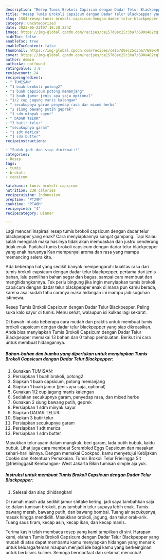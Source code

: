 ```yaml
---
description: "Resep Tumis Brokoli Capsicum dengan Dadar Telur Blackpepper yang Lezat Sekali"
title: "Resep Tumis Brokoli Capsicum dengan Dadar Telur Blackpepper yang Lezat Sekali"
slug: 1504-resep-tumis-brokoli-capsicum-dengan-dadar-telur-blackpepper-yang-lezat-sekali
category: Uncategorized
date: 2023-05-23T07:19:28.224Z
image: https://img-global.cpcdn.com/recipes/ce157d8ec25c3ba7/680x482cq70/tumis-brokoli-capsicum-dengan-dadar-telur-blackpepper-foto-resep-utama.jpg
hideToc: false
enableToc: true
enableTocContent: false
thumbnail: https://img-global.cpcdn.com/recipes/ce157d8ec25c3ba7/680x482cq70/tumis-brokoli-capsicum-dengan-dadar-telur-blackpepper-foto-resep-utama.jpg
cover: https://img-global.cpcdn.com/recipes/ce157d8ec25c3ba7/680x482cq70/tumis-brokoli-capsicum-dengan-dadar-telur-blackpepper-foto-resep-utama.jpg
author: Admin
authorAv: notfound
ratingvalue: 3.8
reviewcount: 24
recipeingredient:
- " TUMISAN"
- "1 buah brokoli potong2"
- "1 buah capsicum potong memanjang"
- "1 buah jamur jenis apa saja optional"
- "1/2 cup jagung manis kalengan"
- " secukupnya garam penyedap rasa dan mixed herbs"
- "2 siung bawang putih geprek"
- "1 sdm minyak sayur"
- " DADAR TELUR"
- "3 butir telur"
- "secukupnya garam"
- "1 sdt merica"
- "1 sdm butter"
recipeinstructions:

- "Sudah jadi dan siap dinikmati!"
categories:
- Resep
tags:
- tumis
- brokoli
- capsicum

katakunci: tumis brokoli capsicum 
nutrition: 238 calories
recipecuisine: Indonesian
preptime: "PT29M"
cooktime: "PT46M"
recipeyield: "4"
recipecategory: Dinner

---
```



Lagi mencari inspirasi resep tumis brokoli capsicum dengan dadar telur blackpepper yang enak? Cara menyiapkannya sangat gampang. Tapi Kalau salah mengolah maka hasilnya tidak akan memuaskan dan justru cenderung tidak enak. Padahal tumis brokoli capsicum dengan dadar telur blackpepper yang enak harusnya Kan mempunyai aroma dan rasa yang mampu memancing selera kita.


Ada beberapa hal yang sedikit banyak mempengaruhi kualitas rasa dari tumis brokoli capsicum dengan dadar telur blackpepper, pertama dari jenis bahan, lalu pemilihan bahan segar dan bagus, sampai cara membuat dan menghidangkannya. Tak perlu bingung jika ingin menyiapkan tumis brokoli capsicum dengan dadar telur blackpepper enak di mana pun kamu berada, karena asal sudah tahu caranya maka hidangan ini mampu jadi suguhan istimewa.

Resep Tumis Brokoli Capsicum dengan Dadar Telur Blackpepper. Paling suka kalo sayur di tumis. Menu sehat, walaupun isi kulkas lagi sekarat.


Di bawah ini ada beberapa cara mudah dan praktis untuk membuat tumis brokoli capsicum dengan dadar telur blackpepper yang siap dikreasikan. Anda bisa menyiapkan Tumis Brokoli Capsicum dengan Dadar Telur Blackpepper memakai 13 bahan dan 0 tahap pembuatan. Berikut ini cara untuk membuat hidangannya.

<!--inarticleads1-->

##### Bahan-bahan dan bumbu yang diperlukan untuk menyiapkan Tumis Brokoli Capsicum dengan Dadar Telur Blackpepper:

1. Gunakan  TUMISAN:
1. Persiapkan 1 buah brokoli, potong2
1. Siapkan 1 buah capsicum, potong memanjang
1. Siapkan 1 buah jamur (jenis apa saja, optional)
1. Gunakan 1/2 cup jagung manis kalengan
1. Sediakan  secukupnya garam, penyedap rasa, dan mixed herbs
1. Gunakan 2 siung bawang putih, geprek
1. Persiapkan 1 sdm minyak sayur
1. Siapkan  DADAR TELUR:
1. Siapkan 3 butir telur
1. Persiapkan secukupnya garam
1. Persiapkan 1 sdt merica
1. Persiapkan 1 sdm butter


Masukkan telur ayam dalam mangkuk, beri garam, lada putih bubuk, kaldu bubuk. Lihat juga cara membuat Scrambled Eggs Capsicum dan masakan sehari-hari lainnya. Dengan memakai Cookpad, kamu menyetujui Kebijakan Cookie dan Ketentuan Pemakaian. Tumis Brokoli Telur Frielingga Sit @frielinggasit Kembangan- West Jakarta Bikin tumisan simple aja yuk. 

<!--inarticleads2-->

##### Instruksi untuk membuat Tumis Brokoli Capsicum dengan Dadar Telur Blackpepper:


1. Selesai dan siap dihidangkan!

Di rumah masih ada sedikit jamur shitake kering, jadi saya tambahkan saja ke dalam tumisan brokoli, plus tambahin telur supaya lebih enak. Tumis bawang merah, bawang putih, dan bawang bombai. Tuang air secukupnya, masak hingga mendidih. Masukkan brokoli, jagung, dan telur orak-arik. Tuang saus tiram, kecap asin, kecap ikan, dan kecap manis. 

Terima kasih telah membaca resep yang kami tampilkan di sini. Harapan kami, olahan Tumis Brokoli Capsicum dengan Dadar Telur Blackpepper yang mudah di atas dapat membantu kamu menyiapkan hidangan yang menarik untuk keluarga/teman maupun menjadi ide bagi kamu yang berkeinginan untuk berbisnis kuliner. Semoga bermanfaat dan selamat mencoba!
